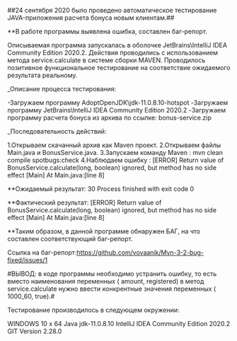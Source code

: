 ##24 сентября 2020 было проведено автоматическое тестирование JAVA-приложения расчета бонуса новым клиентам.##

**В работе программы выявлена ошибка, составлен баг-репорт.

Описываемая программа запускалась в оболочке JetBrains\IntelliJ IDEA Community Edition 2020.2.
Действия проводились с использованием метода service.calculate в системе сборки MAVEN.
Проводилось позитивное функциональное тестирование на соответствие ожидаемого результата реальному.

_Описание процесса тестирования:

-Загружаем программу AdoptOpenJDK\jdk-11.0.8.10-hotspot
-Загружаем программу JetBrains\IntelliJ IDEA Community Edition 2020.2
-Загружаем программу расчета бонуса из архива по ссылке: bonus-service.zip

_Последовательность действий:

1.Открываем скачанный архив как Maven проект.
2.Открываем файлы Main.java и BonusService.java.
3.Запускаем команду Maven : mvn clean compile spotbugs:check
4.Наблюдаем ошибку : [ERROR] Return value of BonusService.calculate(long, boolean) ignored, but method has no side effect [Main] At Main.java:[line 8]

**Ожидаемый результат:
30
Process finished with exit code 0

**Фактический результат:
[ERROR] Return value of BonusService.calculate(long, boolean) ignored, but method has no side effect [Main] At Main.java:[line 8]

**Таким образом, в данной программе обнаружен БАГ, на что составлен соответствующий баг-репорт. 

Ссылка на баг-репорт:https://github.com/vovaanik/Mvn-3-2-bug-fixed/issues/1

#ВЫВОД: в коде программы необходимо устранить ошибку, 
то есть вместо наименования переменных ( amount, registered)  в метод service.сalculate нужно ввести конкрентные значения переменных ( 1000_60, true).#


Тестирование производилось в следующем окружении:

WINDOWS 10 x 64
Java jdk-11.0.8.10
IntelliJ IDEA Community Edition 2020.2
GIT Version 2.28.0

